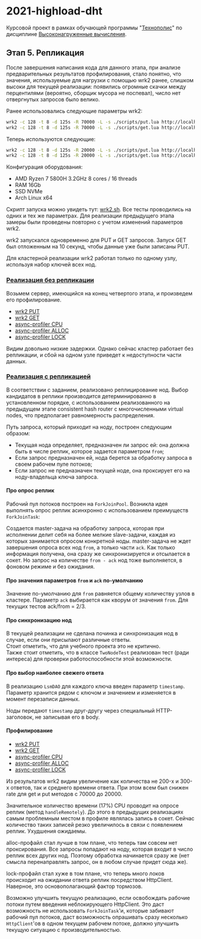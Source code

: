 # 2021-highload-dht

Курсовой проект в рамках обучающей программы "[Технополис](https://polis.mail.ru)" по дисциплине [Высоконагруженные вычисления](https://polis.mail.ru/curriculum/program/discipline/1257/).

## Этап 5. Репликация

После завершения написания кода для данного этапа, при анализе предварительных
результатов профилирования, стало понятно, что значения, используемые для нагрузки с помощью
wrk2 ранее, слишком высоки для текущей реализации: появились огромные скачки между
перцентилями (вероятно, сборщик мусора не поспевал), число нет отвергнутых запросов
было велико.

Ранее использовались следующие параметры wrk2:
```bash
wrk2 -c 128 -t 8 -d 125s -R 70000 -L -s ./scripts/put.lua http://localhost:8080/ 
wrk2 -c 128 -t 8 -d 125s -R 70000 -L -s ./scripts/get.lua http://localhost:8080/ 
```

Теперь используются следующие:
```bash
wrk2 -c 128 -t 8 -d 125s -R 20000 -L -s ./scripts/put.lua http://localhost:8080/ 
wrk2 -c 128 -t 8 -d 125s -R 20000 -L -s ./scripts/get.lua http://localhost:8080/ 
```

Конфигурация оборудования:
 - AMD Ryzen 7 5800H 3.2GHz 8 cores / 16 threads
 - RAM 16Gb
 - SSD NVMe
 - Arch Linux x64

Скрипт запуска можно увидеть тут: [wrk2.sh](../../profiling/wrk2.sh).
Все тесты проводились на одних и тех же параметрах. Для реализации предыдущего этапа
замеры были проведены повторно с учетом изменений параметров wrk2.

wrk2 запускался одновременно для PUT и GET запросов. Запуск GET был отложенным
на 10 секунд, чтобы данные уже были записаны PUT.

Для кластерной реализации wrk2 работал только по одному узлу, используя набор ключей
всех нод.

### [Реализация без репликации](https://github.com/CRaFT4ik/2021-highload-dht/blob/stage_4/)

Возьмем сервер, имеющийся на конец четвертого этапа, и произведем его профилирование.

- [wrk2 PUT](profiling/prev_stage/wrk2_stage4_put.txt)
- [wrk2 GET](profiling/prev_stage/wrk2_stage4_get.txt)
- [async-profiler CPU](profiling/prev_stage/profiler_cpu_stage4.html)
- [async-profiler ALLOC](profiling/prev_stage/profiler_alloc_stage4.html)
- [async-profiler LOCK](profiling/prev_stage/profiler_lock_stage4.html)

Видим довольно низкие задержки.
Однако сейчас кластер работает без репликации, и сбой на одном узле приведет к недоступности части данных. 

### [Реализация с репликацией](https://github.com/CRaFT4ik/2021-highload-dht/blob/stage_5/)

В соответствии с заданием, реализовано реплицирование нод.
Выбор кандидатов в реплики производится детерминированно в установленном порядке,
с использованием реализованного на предыдущем этапе consistent hash router
с многочисленными virtual nodes, что предполагает равномерность распределения.

Путь запроса, который приходит на ноду, построен следующим образом:
- Текущая нода определяет, предназначен ли запрос ей: она должна быть в числе реплик,
которое задается параметром `from`;
- Если запрос предназначен ей, нода берется за обработку запроса в своем рабочем 
пуле потоков;
- Если запрос не предназначен текущей ноде, она проксирует его на ноду-владельца
ключа запроса.

#### Про опрос реплик
Рабочий пул потоков построен на `ForkJoinPool`. Возникла идея выполнять опрос реплик
асинхронно с использованием преимуществ `ForkJoinTask`:

Создается master-задача на обработку запроса, которая при исполнении делит себя на более
мелкие slave-задачи, каждая из которых занимается опросом конкретной ноды.
master-задача не ждет завершения опроса всех нод `from`, а только части `ack`. Как только
информация получена, она сразу же синхронизируется и отсылается в сокет. Но
запрос на количестве `from - ack` нод тоже выполняется, в фоновом режиме и без ожидания.

#### Про значения параметров `from` и `ack` по-умолчанию
Значение по-умолчанию для `from` равняется общему количеству узлов в кластере.
Параметр `ack` выбирается как кворум от значения `from`.
Для текущих тестов ack/from = 2/3.

#### Про синхронизацию нод
В текущей реализации не сделана починка и синхронизация нод в случае, если они
присылают различные ответы.\
Стоит отметить, что для учебного проекта это не критично.\
Также стоит отметить, что в классе `TwoNodeTest` реализован тест (ради интереса) для проверки
работоспособности этой возможности.

#### Про выбор наиболее свежего ответа
В реализацию `LsmDAO` для каждого ключа введен параметр `timestamp`. Параметр хранится
рядом с ключом и значением и изменяется в момент перезаписи данных.

Ноды передают `timestamp` друг-другу через специальный HTTP-заголовок,
не записывая его в body.

#### Профилирование

 - [wrk2 PUT](profiling/replication/wrk2_replication_put.txt)
 - [wrk2 GET](profiling/replication/wrk2_replication_get.txt)
 - [async-profiler CPU](profiling/replication/profiler_cpu_replication.html)
 - [async-profiler ALLOC](profiling/replication/profiler_alloc_replication.html)
 - [async-profiler LOCK](profiling/replication/profiler_lock_replication.html)

Из результатов wrk2 видим увеличение как количества не 200-x и 300-x ответов,
так и среднего времени ответа. При этом всем был снижен rate для get и put методов
с 70000 до 20000.

Значительное количество времени (17%) CPU проводит на опросе реплик (метод `handleRemotely`).
До этого в предыдущих реализациях самым проблемным местом в профиле являлась запись в сокет.
Сейчас количество таких записей резко увеличилось в связи с появлением реплик. Ухудшения
ожидаемы.

alloc-профайл стал лучше в том плане, что теперь там совсем нет проксирования. Все запросы
попадают на ноду, которая входит в число реплик всех других нод. Поэтому обработка начинается
сразу же (нет смысла перенаправлять запрос, он в любом случае придет сюда же).

lock-профайл стал хуже в том плане, что теперь много локов происходит на ожидании
ответа реплик посредством HttpClient. Наверное, это основополагающий фактор тормозов.

Возможно улучшить текущую реализацию, если освобождать рабочие потоки путем введения
неблокирующего HttpClient. Это даст возможность не использовать `ForkJoinTask`'и, которые
забивают рабочий пул потоков, даст возможность опрашивать сразу несколько `HttpClient`'ов
в одном текущем рабочем потоке, должно улучшить текущую ситуацию с производительностью.